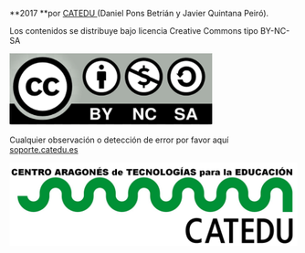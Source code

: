 **2017 **por [CATEDU ](/www.catedu.es)\(Daniel Pons Betrián y Javier Quintana Peiró\).

Los contenidos se distribuye bajo licencia Creative Commons tipo BY-NC-SA

![](/assets/cc.png)

Cualquier observación o detección de error por favor aquí [soporte.catedu.es](http://soporte.catedu.es/)

![](/assets/HERALDO-jpg.jpg)



